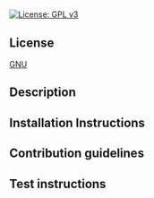 # 

[![License: GPL v3](https://img.shields.io/badge/License-GPLv3-blue.svg)]([GNU](https://www.gnu.org/licenses/gpl-3.0))

## License
[GNU](https://www.gnu.org/licenses/gpl-3.0)



## Description
 

## Installation Instructions


## Contribution guidelines


## Test instructions

